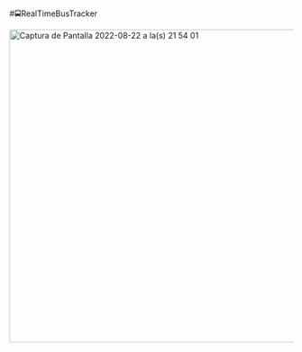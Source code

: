 #🚍RealTimeBusTracker


<img width="556" alt="Captura de Pantalla 2022-08-22 a la(s) 21 54 01" src="https://user-images.githubusercontent.com/74006646/186059138-05b8a5e9-d89c-4922-a5e5-2d664244aac7.png">
